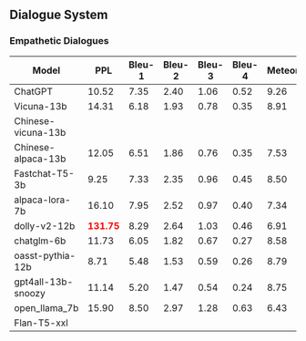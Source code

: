 ## Dialogue System

### Empathetic Dialogues

| Model              | PPL                                 | Bleu-1 | Bleu-2 | Bleu-3 | Bleu-4 | Meteor | RougeL | CIDer | Dist-1 | Dist-2 |
| ------------------ | ----------------------------------- | ------ | ------ | ------ | ------ | ------ | ------ | ----- | ------ | ------ |
| ChatGPT            | 10.52                               | 7.35   | 2.40   | 1.06   | 0.52   | 9.26   | 8.75   | 1.98  | 4.71   | 27.75  |
| Vicuna-13b         | 14.31                               | 6.18   | 1.93   | 0.78   | 0.35   | 8.91   | 7.81   | 1.35  | 4.09   | 25.84  |
| Chinese-vicuna-13b |                                     |        |        |        |        |        |        |       |        |        |
| Chinese-alpaca-13b | 12.05                               | 6.51   | 1.86   | 0.76   | 0.35   | 7.53   | 6.64   | 3.00  | 5.32   | 29.14  |
| Fastchat-T5-3b     | 9.25                                | 7.33   | 2.35   | 0.96   | 0.45   | 8.50   | 8.62   | 2.59  | 3.55   | 20.81  |
| alpaca-lora-7b     | 16.10                               | 7.95   | 2.52   | 0.97   | 0.40   | 7.34   | 6.69   | 3.95  | 7.59   | 39.58  |
| dolly-v2-12b       | <font color='red'>**131.75**</font> | 8.29   | 2.64   | 1.03   | 0.46   | 6.91   | 7.96   | 3.79  | 7.46   | 42.69  |
| chatglm-6b         | 11.73                               | 6.05   | 1.82   | 0.67   | 0.27   | 8.58   | 7.71   | 0.78  | 3.57   | 22.82  |
| oasst-pythia-12b   | 8.71                                | 5.48   | 1.53   | 0.59   | 0.26   | 8.79   | 6.92   | 1.07  | 3.38   | 21.18  |
| gpt4all-13b-snoozy | 11.14                               | 5.20   | 1.47   | 0.54   | 0.24   | 8.75   | 6.78   | 0.33  | 3.94   | 25.60  |
| open_llama_7b      | 15.90                               | 8.50   | 2.97   | 1.28   | 0.63   | 6.43   | 8.74   | 4.34  | 3.93   | 17.91  |
| Flan-T5-xxl        |                                     |        |        |        |        |        |        |       |        |        |

